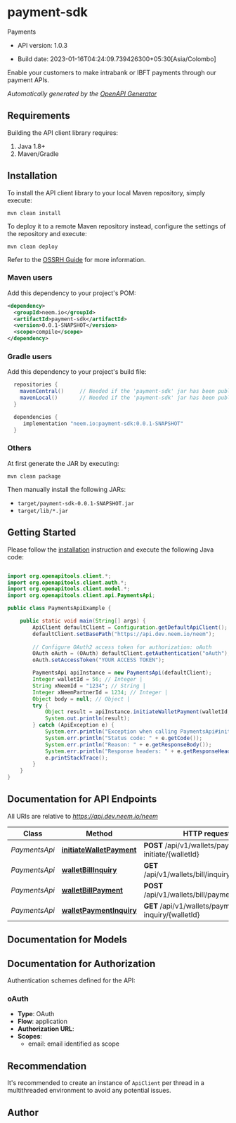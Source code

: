 # payment-sdk

Payments

- API version: 1.0.3

- Build date: 2023-01-16T04:24:09.739426300+05:30[Asia/Colombo]

Enable your customers to make intrabank or IBFT payments through our payment APIs.


*Automatically generated by the [OpenAPI Generator](https://openapi-generator.tech)*

## Requirements

Building the API client library requires:

1. Java 1.8+
2. Maven/Gradle

## Installation

To install the API client library to your local Maven repository, simply execute:

```shell
mvn clean install
```

To deploy it to a remote Maven repository instead, configure the settings of the repository and execute:

```shell
mvn clean deploy
```

Refer to the [OSSRH Guide](http://central.sonatype.org/pages/ossrh-guide.html) for more information.

### Maven users

Add this dependency to your project's POM:

```xml
<dependency>
  <groupId>neem.io</groupId>
  <artifactId>payment-sdk</artifactId>
  <version>0.0.1-SNAPSHOT</version>
  <scope>compile</scope>
</dependency>
```

### Gradle users

Add this dependency to your project's build file:

```groovy
  repositories {
    mavenCentral()     // Needed if the 'payment-sdk' jar has been published to maven central.
    mavenLocal()       // Needed if the 'payment-sdk' jar has been published to the local maven repo.
  }

  dependencies {
     implementation "neem.io:payment-sdk:0.0.1-SNAPSHOT"
  }
```

### Others

At first generate the JAR by executing:

```shell
mvn clean package
```

Then manually install the following JARs:

- `target/payment-sdk-0.0.1-SNAPSHOT.jar`
- `target/lib/*.jar`

## Getting Started

Please follow the [installation](#installation) instruction and execute the following Java code:

```java

import org.openapitools.client.*;
import org.openapitools.client.auth.*;
import org.openapitools.client.model.*;
import org.openapitools.client.api.PaymentsApi;

public class PaymentsApiExample {

    public static void main(String[] args) {
        ApiClient defaultClient = Configuration.getDefaultApiClient();
        defaultClient.setBasePath("https://api.dev.neem.io/neem");
        
        // Configure OAuth2 access token for authorization: oAuth
        OAuth oAuth = (OAuth) defaultClient.getAuthentication("oAuth");
        oAuth.setAccessToken("YOUR ACCESS TOKEN");

        PaymentsApi apiInstance = new PaymentsApi(defaultClient);
        Integer walletId = 56; // Integer | 
        String xNeemId = "1234"; // String | 
        Integer xNeemPartnerId = 1234; // Integer | 
        Object body = null; // Object | 
        try {
            Object result = apiInstance.initiateWalletPayment(walletId, xNeemId, xNeemPartnerId, body);
            System.out.println(result);
        } catch (ApiException e) {
            System.err.println("Exception when calling PaymentsApi#initiateWalletPayment");
            System.err.println("Status code: " + e.getCode());
            System.err.println("Reason: " + e.getResponseBody());
            System.err.println("Response headers: " + e.getResponseHeaders());
            e.printStackTrace();
        }
    }
}

```

## Documentation for API Endpoints

All URIs are relative to *https://api.dev.neem.io/neem*

Class | Method | HTTP request | Description
------------ | ------------- | ------------- | -------------
*PaymentsApi* | [**initiateWalletPayment**](docs/PaymentsApi.md#initiateWalletPayment) | **POST** /api/v1/wallets/payment-initiate/{walletId} | Make Payments
*PaymentsApi* | [**walletBillInquiry**](docs/PaymentsApi.md#walletBillInquiry) | **GET** /api/v1/wallets/bill/inquiry/{walletId} | Bill Inquiry
*PaymentsApi* | [**walletBillPayment**](docs/PaymentsApi.md#walletBillPayment) | **POST** /api/v1/wallets/bill/payment/{walletId} | Bill Payment
*PaymentsApi* | [**walletPaymentInquiry**](docs/PaymentsApi.md#walletPaymentInquiry) | **GET** /api/v1/wallets/payment-inquiry/{walletId} | Payment Inquiry


## Documentation for Models



## Documentation for Authorization

Authentication schemes defined for the API:
### oAuth


- **Type**: OAuth
- **Flow**: application
- **Authorization URL**: 
- **Scopes**: 
  - email: email identified as scope


## Recommendation

It's recommended to create an instance of `ApiClient` per thread in a multithreaded environment to avoid any potential issues.

## Author



